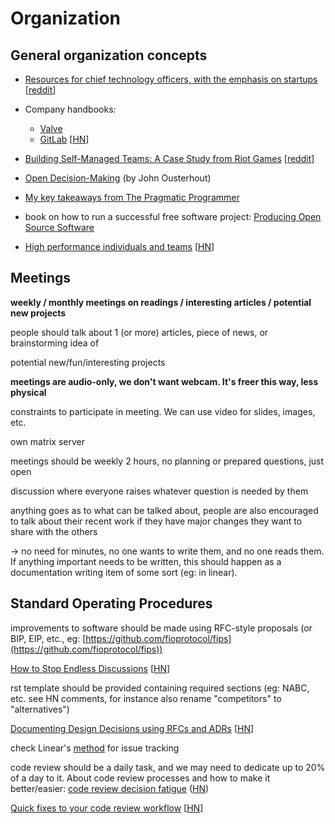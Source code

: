 # Organization

## General organization concepts

- [Resources for chief technology officers, with the emphasis on startups](https://github.com/kuchin/awesome-cto) [[reddit](https://news.ycombinator.com/item?id=26284750)]

- Company handbooks:
  - [Valve](https://cdn.akamai.steamstatic.com/apps/valve/Valve_NewEmployeeHandbook.pdf)
  - [GitLab](https://about.gitlab.com/handbook/) [[HN](https://news.ycombinator.com/item?id=31270407)]

- [Building Self-Managed Teams: A Case Study from Riot Games](https://codingsans.com/blog/self-managed-teams)
  [[reddit](<https://news.ycombinator.com/item?id=27207107>)]

- [Open Decision-Making](https://web.stanford.edu/\~ouster/cgi-bin/decisions.php)  (by John Ousterhout)

- [My key takeaways from The Pragmatic Programmer](https://arkadiuszchmura.com/posts/my-key-takeaways-from-the-pragmatic-programmer/)

- book on how to run a successful free software project: [Producing Open Source Software](https://producingoss.com/)

- [High performance individuals and teams](https://pablasso.com/high-performance-individuals-and-teams/) [[HN](https://news.ycombinator.com/item?id=31532878)]




## Meetings

**weekly / monthly meetings on readings / interesting articles / potential new projects**

people should talk about 1 (or more) articles, piece of news, or brainstorming idea of<br>

potential new/fun/interesting projects

**meetings are audio-only, we don't want webcam. It's freer this way, less physical**<br>

constraints to participate in meeting. We can use video for slides, images, etc.<br>

own matrix server

meetings should be weekly 2 hours, no planning or prepared questions, just open<br>

discussion where everyone raises whatever question is needed by them

anything goes as to what can be talked about, people are also encouraged to talk about their recent work if they have major changes they want to share with the others

\-> no need for minutes, no one wants to write them, and no one reads them. If anything important needs to be written, this should happen as a documentation writing item of some sort (eg: in linear).



## Standard Operating Procedures

improvements to software should be made using RFC-style proposals (or BIP, EIP, etc., eg: [https://github.com/fioprotocol/fips](https://github.com/fioprotocol/fips))

[How to Stop Endless Discussions](<https://candost.blog/how-to-stop-endless-discussions/>) [[HN](https://news.ycombinator.com/item?id=25622149)]

rst template should be provided containing required sections (eg: NABC, etc. see HN comments, for instance also rename "competitors" to "alternatives")

[Documenting Design Decisions using RFCs and ADRs](https://brunoscheufler.com/blog/2020-07-04-documenting-design-decisions-using-rfcs-and-adrs) [[HN](https://news.ycombinator.com/item?id=31557835)]

check Linear's [method](https://linear.app/method) for issue tracking

code review should be a daily task, and we may need to dedicate up to 20% of a day to it. About code review processes and how to make it better/easier: [code review decision fatigue](<https://tylercipriani.com/blog/2022/03/12/code-review-procrastination-and-clarity/>) ([HN](<https://news.ycombinator.com/item?id=30665319>))

[Quick fixes to your code review workflow](https://consulting.drmaciver.com/code-review-quick-fixes/) [[HN](https://news.ycombinator.com/item?id=31447080)]
